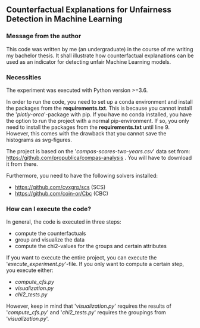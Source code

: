 ## Counterfactual Explanations for Unfairness Detection in Machine Learning

### Message from the author

This code was written by me (an undergraduate) in the course of me
writing my bachelor thesis. It shall illustrate how counterfactual
explanations can be used as an indicator for detecting unfair Machine
Learning models.

### Necessities

The experiment was executed with Python version >=3.6.

In order to run the code, you need to set up a conda environment and
install the packages from the **requirements.txt**. This is because
you cannot install the '_plotly-orca_'-package with pip. If you have no
conda installed, you have the option to run the project with
a normal pip-environment. If so, you only need to install the
packages from the **requirements.txt** until line 9. However, this
comes with the drawback that you cannot save the histograms as
svg-figures. 

The project is based on the '_compas-scores-two-years.csv_'
data set from: https://github.com/propublica/compas-analysis .
You will have to download it from there.

Furthermore, you need to have the following solvers installed:

- https://github.com/cvxgrp/scs (SCS)
- https://github.com/coin-or/Cbc (CBC)

### How can I execute the code?

In general, the code is executed in three steps:

- compute the counterfactuals
- group and visualize the data
- compute the chi2-values for the groups and certain attributes

If you want to execute the entire project, you can execute the '_execute_experiment.py_'-file.
If you only want to compute a certain step, you execute either:

- _compute_cfs.py_
- _visualization.py_
- _chi2_tests.py_

However, keep in mind that '_visualization.py_' requires the results of '_compute_cfs.py_' and
'_chi2_tests.py_' requires the groupings from '_visualization.py_'.
